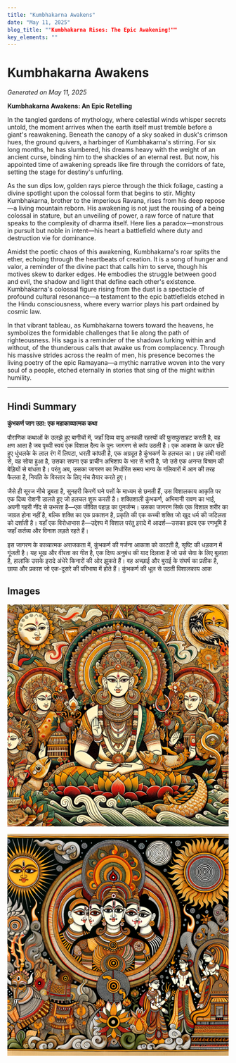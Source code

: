 ```yaml
---
title: "Kumbhakarna Awakens"
date: "May 11, 2025"
blog_title: ""Kumbhakarna Rises: The Epic Awakening!""
key_elements: ""
---
```


# Kumbhakarna Awakens

*Generated on May 11, 2025*

**Kumbhakarna Awakens: An Epic Retelling**

In the tangled gardens of mythology, where celestial winds whisper secrets untold, the moment arrives when the earth itself must tremble before a giant's reawakening. Beneath the canopy of a sky soaked in dusk's crimson hues, the ground quivers, a harbinger of Kumbhakarna's stirring. For six long months, he has slumbered, his dreams heavy with the weight of an ancient curse, binding him to the shackles of an eternal rest. But now, his appointed time of awakening spreads like fire through the corridors of fate, setting the stage for destiny's unfurling.

As the sun dips low, golden rays pierce through the thick foliage, casting a divine spotlight upon the colossal form that begins to stir. Mighty Kumbhakarna, brother to the imperious Ravana, rises from his deep repose—a living mountain reborn. His awakening is not just the rousing of a being colossal in stature, but an unveiling of power, a raw force of nature that speaks to the complexity of dharma itself. Here lies a paradox—monstrous in pursuit but noble in intent—his heart a battlefield where duty and destruction vie for dominance.

Amidst the poetic chaos of this awakening, Kumbhakarna's roar splits the ether, echoing through the heartbeats of creation. It is a song of hunger and valor, a reminder of the divine pact that calls him to serve, though his motives skew to darker edges. He embodies the struggle between good and evil, the shadow and light that define each other's existence. Kumbhakarna's colossal figure rising from the dust is a spectacle of profound cultural resonance—a testament to the epic battlefields etched in the Hindu consciousness, where every warrior plays his part ordained by cosmic law.

In that vibrant tableau, as Kumbhakarna towers toward the heavens, he symbolizes the formidable challenges that lie along the path of righteousness. His saga is a reminder of the shadows lurking within and without, of the thunderous calls that awake us from complacency. Through his massive strides across the realm of men, his presence becomes the living poetry of the epic Ramayana—a mythic narrative woven into the very soul of a people, etched eternally in stories that sing of the might within humility.

---

## Hindi Summary

**कुंभकर्ण जाग उठा: एक महाकाव्यात्मक कथा**

पौराणिक कथाओं के उलझे हुए बागीचों में, जहाँ दिव्य वायु अनकही रहस्यों की फुसफुसाहट करती है, वह क्षण आता है जब पृथ्वी स्वयं एक विशाल दैत्य के पुनः जागरण से कांप उठती है। एक आकाश के ऊपर छँटे हुए धुंधलके के लाल रंग में लिपटा, धरती कांपती है, एक अग्रदूत है कुंभकर्ण के हलचल का। छह लंबी मासों से, वह सोया हुआ है, उसका सपना एक प्राचीन अभिशाप के भार से भारी है, जो उसे एक अनन्त विश्राम की बेड़ियों से बांधता है। परंतु अब, उसका जागरण का निर्धारित समय भाग्य के गलियारों में आग की तरह फैलता है, नियति के विस्तार के लिए मंच तैयार करते हुए।

जैसे ही सूरज नीचे डूबता है, सुनहरी किरणें घने पत्तों के माध्यम से छनती हैं, उस विशालकाय आकृति पर एक दिव्य रोशनी डालते हुए जो हलचल शुरू करती है। शक्तिशाली कुंभकर्ण, अभिमानी रावण का भाई, अपनी गहरी नींद से उभरता है—एक जीवित पहाड़ का पुनर्जन्म। उसका जागरण सिर्फ एक विशाल शरीर का जाग्रत होना नहीं है, बल्कि शक्ति का एक प्रकाशन है, प्रकृति की एक कच्ची शक्ति जो खुद धर्म की जटिलता को दर्शाती है। यहाँ एक विरोधाभास है—उद्देश्य में विशाल परंतु इरादे में आदर्श—उसका हृदय एक रणभूमि है जहाँ कर्तव्य और विनाश लड़ते रहते हैं।

इस जागरण के काव्यात्मक अराजकता में, कुंभकर्ण की गर्जना आकाश को काटती है, सृष्टि की धड़कन में गूंजती है। यह भूख और वीरता का गीत है, एक दिव्य अनुबंध की याद दिलाता है जो उसे सेवा के लिए बुलाता है, हालांकि उसके इरादे अंधेरे किनारों की ओर झुकते हैं। वह अच्छाई और बुराई के संघर्ष का प्रतीक है, छाया और प्रकाश जो एक-दूसरे की परिभाषा में होते हैं। कुंभकर्ण की धूल से उठती विशालकाय आक

## Images

![Kumbhakarna Awakens - Variation 1](https://raw.githubusercontent.com/amarshat/mithila-content/main/images/2025/05/2025-05-11-am-kumbhakarna-awakens.png)

![Kumbhakarna Awakens - Variation 2](https://raw.githubusercontent.com/amarshat/mithila-content/main/images/2025/05/2025-05-11-pm-kumbhakarna-awakens.png)
